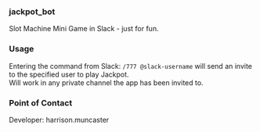 ### jackpot_bot
Slot Machine Mini Game in Slack - just for fun.

### Usage
Entering the command from Slack: `/777 @slack-username` will send an invite to the specified user to play Jackpot.
<br>
Will work in any private channel the app has been invited to.

### Point of Contact
Developer: harrison.muncaster

